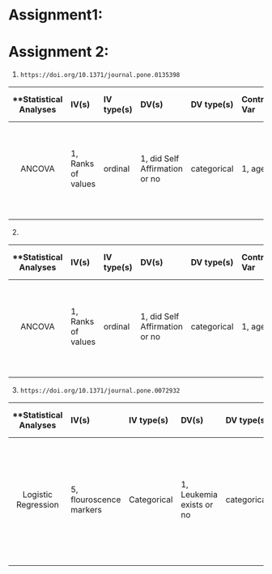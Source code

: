 # Assignment1:


# Assignment 2:

1.     https://doi.org/10.1371/journal.pone.0135398

| **Statistical Analyses	|  IV(s)  |  IV type(s) |  DV(s)  |  DV type(s)  |  Control Var | Control Var type  | Question to be answered | _H0_ | alpha | link to paper **| 
|:----------:|:----------|:------------|:-------------|:-------------|:------------|:------------- |:------------------|:----:|:-------:|:-------|
ANCOVA	| 1, Ranks of values | ordinal | 1, did Self Affirmation or no| categorical | 1, age | continuous (could also be categoridcal) | 	Do participants in self-affirmation rak  value significantly higher than control group | Ranks test groups <= Ranks control group | 0.05 | [Self-Affirmation Improves Problem-Solving under Stress](http://journals.plos.org/plosone/article?id=10.1371/journal.pone.0062593) |
  |||||||||
  
  2.
  | **Statistical Analyses	|  IV(s)  |  IV type(s) |  DV(s)  |  DV type(s)  |  Control Var | Control Var type  | Question to be answered | _H0_ | alpha | link to paper **| 
|:----------:|:----------|:------------|:-------------|:-------------|:------------|:------------- |:------------------|:----:|:-------:|:-------|
ANCOVA	| 1, Ranks of values | ordinal | 1, did Self Affirmation or no| categorical | 1, age | continuous (could also be categoridcal) | 	Do participants in self-affirmation rak  value significantly higher than control group | Ranks test groups <= Ranks control group | 0.05 | [Self-Affirmation Improves Problem-Solving under Stress](http://journals.plos.org/plosone/article?id=10.1371/journal.pone.0062593) |
  |||||||||
  
  3.     https://doi.org/10.1371/journal.pone.0072932

  | **Statistical Analyses	|  IV(s)  |  IV type(s) |  DV(s)  |  DV type(s)  |  Control Var | Control Var type  | Question to be answered | _H0_ | alpha | link to paper **| 
|:----------:|:----------|:------------|:-------------|:-------------|:------------|:------------- |:------------------|:----:|:-------:|:-------|
Logistic Regression	| 5, flouroscence markers | Categorical | 1, Leukemia exists or no| categorical | 2, cell size, side scatter | continuous  | 	AUC values of the test group are not different from the AUC values of the control group | AUC of test group = AUC of control group | 0.05 | Leukemia Prediction Using Sparse Logistic Regression](https://doi.org/10.1371/journal.pone.0072932) |
  |||||||||
